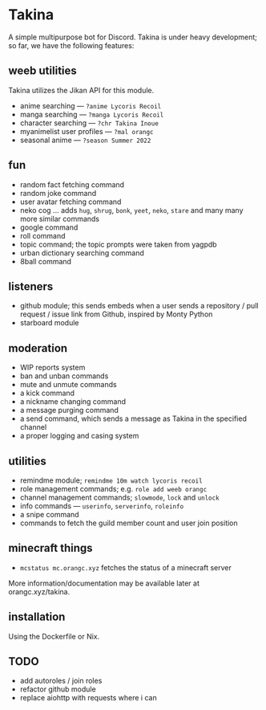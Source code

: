 # Takina
A simple multipurpose bot for Discord. Takina is under heavy development; so far, we have the following features:

## weeb utilities
Takina utilizes the Jikan API for this module.

- anime searching — `?anime Lycoris Recoil`
- manga searching — `?manga Lycoris Recoil`
- character searching — `?chr Takina Inoue`
- myanimelist user profiles — `?mal orangc`
- seasonal anime — `?season Summer 2022`

## fun
- random fact fetching command
- random joke command
- user avatar fetching command
- neko cog ... adds `hug`, `shrug`, `bonk`, `yeet`, `neko`, `stare` and many many more similar commands
- google command
- roll command
- topic command; the topic prompts were taken from yagpdb
- urban dictionary searching command
- 8ball command

## listeners
- github module; this sends embeds when a user sends a repository / pull request / issue link from Github, inspired by Monty Python
- starboard module

## moderation
- WIP reports system
- ban and unban commands
- mute and unmute commands
- a kick command
- a nickname changing command
- a message purging command
- a send command, which sends a message as Takina in the specified channel
- a proper logging and casing system

## utilities
- remindme module; `remindme 10m watch lycoris recoil`
- role management commands; e.g. `role add weeb orangc`
- channel management commands; `slowmode`, `lock` and `unlock`
- info commands — `userinfo`, `serverinfo`, `roleinfo`
- a snipe command
- commands to fetch the guild member count and user join position

## minecraft things
- `mcstatus mc.orangc.xyz` fetches the status of a minecraft server

More information/documentation may be available later at orangc.xyz/takina.

## installation
Using the Dockerfile or Nix.

## TODO
- add autoroles / join roles
- refactor github module
- replace aiohttp with requests where i can